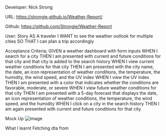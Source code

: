 
Developer: Nick Strong

URL: https://strongie.github.io/Weather-Report/

Github: https://github.com/Strongie/Weather-Report

User:  Story
AS A traveler
I WANT to see the weather outlook for multiple cities
SO THAT I can plan a trip accordingly

Acceptance Criteria;
GIVEN a weather dashboard with form inputs
WHEN I search for a city
THEN I am presented with current and future conditions for that city and that city is added to the search history
WHEN I view current weather conditions for that city
THEN I am presented with the city name, the date, an icon representation of weather conditions, the temperature, the humidity, the wind speed, and the UV index
WHEN I view the UV index
THEN I am presented with a color that indicates whether the conditions are favorable, moderate, or severe
WHEN I view future weather conditions for that city
THEN I am presented with a 5-day forecast that displays the date, an icon representation of weather conditions, the temperature, the wind speed, and the humidity
WHEN I click on a city in the search history
THEN I am again presented with current and future conditions for that city

Mock Up
![image](https://user-images.githubusercontent.com/109957674/191876710-262de615-4800-4b24-ac52-b20889a7b52c.png)


What I learnt
Fetching dta from 
